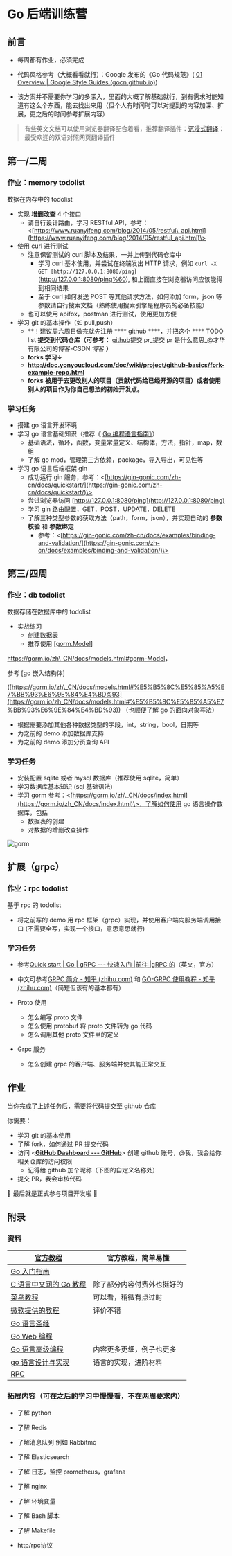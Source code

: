 # Go 后端训练营

## 前言

- 每周都有作业，必须完成

- 代码风格参考（大概看看就行）：Google 发布的《Go 代码规范》( [01 Overview | Google Style Guides (gocn.github.io)](https://gocn.github.io/styleguide/docs/01-overview/))
- 该方案并不需要你学习的多深入，里面的大概了解基础就行，到有需求时能知道有这么个东西，能去找出来用（但个人有时间时可以对提到的内容加深、扩展，更之后的时间参考扩展内容）

> 有些英文文档可以使用浏览器翻译配合着看，推荐翻译插件：[沉浸式翻译](https://immersivetranslate.com/)：最受欢迎的双语对照网页翻译插件

## 第一/二周

### 作业：memory todolist

数据在内存中的 todolist

- 实现  **增删改查**  4 个接口
  - 请自行设计路由，学习 RESTful API，参考：\<[https://www.ruanyifeng.com/blog/2014/05/restful\_api.html](https://www.ruanyifeng.com/blog/2014/05/restful_api.html)\>
- 使用 curl 进行测试
  - 注意保留测试的 curl 脚本及结果，一并上传到代码仓库中
    - 学习 curl 基本使用，并尝试在终端发出 HTTP 请求，例如 `curl -X GET [http://127.0.0.1:8080/ping`](<http://127.0.0.1:8080/ping%60>), 和上面直接在浏览器访问应该能得到相同结果
    - 至于 curl 如何发送 POST 等其他请求方法，如何添加 form，json 等参数请自行搜索文档（熟练使用搜索引擎是程序员的必备技能）
  - 也可以使用 apifox，postman 进行测试，使用更加方便
- 学习 git 的基本操作（如 pull,push）
  - **！建议周六周日做完就先注册 **** github ****，并把这个 **** TODO list  **提交到代码仓库（可参考：** [github](https://blog.csdn.net/gentleman_hua/article/details/123816150?spm=1001.2014.3001.5506)提交 pr\_提交 pr 是什么意思\_@才华有限公司的博客-CSDN 博客 **）**
  - **forks 学习↓**
  - **<http://doc.yonyoucloud.com/doc/wiki/project/github-basics/fork-example-repo.html>**
  - **forks**  **被用于去更改别人的项目（贡献代码给已经开源的项目）或者使用别人的项目作为你自己想法的初始开发点。**

### 学习任务

- 搭建 go 语言开发环境
- 学习 go 语言基础知识（推荐《 [Go 编程语言指南》](https://tour.go-zh.org/welcome/1)）
  - 基础语法，循环，函数，变量常量定义、结构体，方法，指针，map，数组
  - 了解 go mod，管理第三方依赖，package，导入导出，可见性等
- 学习 go 语言后端框架 gin
  - 成功运行 gin 服务，参考：\<[https://gin-gonic.com/zh-cn/docs/quickstart/](https://gin-gonic.com/zh-cn/docs/quickstart/)\>
  - 尝试浏览器访问 [http://127.0.0.1:8080/ping](http://127.0.0.1:8080/ping)
  - 学习 gin 路由配置，GET，POST，UPDATE，DELETE
  - 了解三种类型参数的获取方法（path，form，json），并实现自动的 **参数校验** 和 **参数绑定**
    - 参考：\<[https://gin-gonic.com/zh-cn/docs/examples/binding-and-validation/](https://gin-gonic.com/zh-cn/docs/examples/binding-and-validation/)\>

## 第三/四周

### 作业：db todolist

数据存储在数据库中的 todolist

- 实战练习
  - [创建数据表](https://gorm.io/zh\_CN/docs/migration.html)
  - 推荐使用 [[gorm.Model](http://gorm.Model/)]

<https://gorm.io/zh\_CN/docs/models.html#gorm-Model>，

参考 [go 嵌入结构体]

([https://gorm.io/zh\_CN/docs/models.html#%E5%B5%8C%E5%85%A5%E7%BB%93%E6%9E%84%E4%BD%93](https://gorm.io/zh_CN/docs/models.html#%E5%B5%8C%E5%85%A5%E7%BB%93%E6%9E%84%E4%BD%93)) （也顺便了解 go 的面向对象写法）

- 根据需要添加其他各种数据类型的字段，int，string，bool，日期等
- 为之前的 demo 添加数据库支持
- 为之前的 demo 添加分页查询 API

### 学习任务

- 安装配置 sqlite 或者 mysql 数据库（推荐使用 sqlite，简单）
- 学习数据库基本知识 (sql 基础语法)
- 学习 gorm 参考：\<[https://gorm.io/zh\_CN/docs/index.html](https://gorm.io/zh_CN/docs/index.html)\>，了解如何使用 go 语言操作数据库，包括
  - 数据表的创建
  - 对数据的增删改查操作

![gorm](./res/gorm.png)

## 扩展（grpc）

### 作业：rpc todolist

基于 rpc 的 todolist

- 将之前写的 demo 用 rpc 框架（grpc）实现，并使用客户端向服务端调用接口 (不需要全写，实现一个接口，意思意思就行)

### 学习任务

- 参考[Quick start | Go | gRPC --- 快速入门 |前往 |gRPC 的](https://grpc.io/docs/languages/go/quickstart/)（英文，官方）
- 中文可参考[GRPC 简介 - 知乎 (zhihu.com)](https://zhuanlan.zhihu.com/p/411315625) 和 [GO-GRPC 使用教程 - 知乎 (zhihu.com)](https://zhuanlan.zhihu.com/p/411317961)（简短但该有的基本都有）

- Proto 使用
  - 怎么编写 proto 文件
  - 怎么使用 protobuf 将 proto 文件转为 go 代码
  - 怎么调用其他 proto 文件里的定义

- Grpc 服务

  - 怎么创建 grpc 的客户端、服务端并使其能正常交互

## 作业

当你完成了上述任务后，需要将代码提交至 github 仓库

你需要：

- 学习 git 的基本使用
- 了解 fork，如何通过 PR 提交代码
- 访问 \<[**GitHub Dashboard --- GitHub**](https://github.com/dashboard)\> 创建 github 账号，@我，我会给你相关仓库的访问权限
  - 记得给 github 加个昵称（下图的自定义名称处）
- 提交 PR，我会审核代码

🎉 最后就是正式参与项目开发啦 🎉

## 附录

### 资料

| [官方教程](https://tour.go-zh.org/) | 官方教程，简单易懂 |
| --- | --- |
| [Go 入门指南](https://go.wuhaolin.cn/the-way-to-go/) | |
| [C 语言中文网的 Go 教程](http://c.biancheng.net/golang/) | 除了部分内容付费外也挺好的 |
| [菜鸟教程](https://www.runoob.com/go/go-tutorial.html) | 可以看，稍微有点过时 |
| [微软提供的教程](https://learn.microsoft.com/zh-cn/training/paths/go-first-steps/) | 评价不错 |
| [Go 语言圣经](https://go.wuhaolin.cn/gopl/) | |
| [Go Web 编程](https://go.wuhaolin.cn/build-web-application-with-golang/) |
| [Go 语言高级编程](https://go.wuhaolin.cn/advanced-go-programming-book/) | 内容更多更细，例子也更多 |
| [go 语言设计与实现](https://draveness.me/golang/) | 语言的实现，进阶材料 |
| [RPC](http://books.studygolang.com/go-rpc-programming-guide/) | |

### 拓展内容（可在之后的学习中慢慢看，不在两周要求内）

- 了解 python
- 了解 Redis

- 了解消息队列 例如 Rabbitmq
- 了解 Elasticsearch
- 了解 日志，监控 prometheus，grafana

- 了解 nginx
- 了解 环境变量
- 了解 Bash 脚本
- 了解 Makefile
- http/rpc协议
